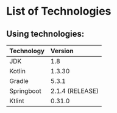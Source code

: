 # List of Technologies

## Using technologies:

| Technology | Version |
| :--- | :--- |
| JDK | 1.8 |
| Kotlin | 1.3.30 |
| Gradle | 5.3.1 |
| Springboot | 2.1.4 \(RELEASE\) |
| Ktlint | 0.31.0 |

